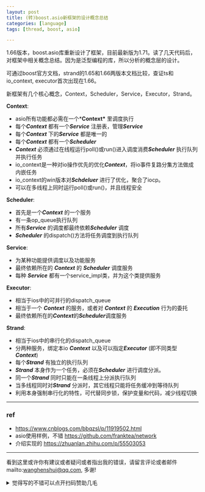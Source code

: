 ```yaml
---
layout: post
title: (转)boost.asio新框架的设计概念总结
categories: [language]
tags: [thread, boost, asio]

---
```



1.66版本，boost.asio库重新设计了框架，目前最新版为1.71。读了几天代码后，对框架中相关概念总结。因为是泛型编程的库，所以分析的概念层的设计。

可通过boost官方文档，strand的1.65和1.66两版本文档比较，查证ts和io_context, executor首次出现在1.66。

新框架有几个核心概念，Context，Scheduler，Service，Executor，Strand。

**Context**:

- asio所有功能都必需在一个***Context\*** 里调度执行
- 每个***Context*** 都有一个***Service*** 注册表，管理***Service***
-  每个***Context*** 下的***Service*** 都是唯一的
-  每个***Context*** 都有一个***Scheduler***
-  ***Context*** 必须通过在线程运行poll()或run()进入调度消费***Scheduler*** 执行队列并执行任务
-  io_context是一种对io操作优先的优化***Context***，将io事件复路分集方法做成内嵌任务
-  io_context的win版本对***Schdeluer*** 进行了优化，聚合了iocp。
-  可以在多线程上同时运行poll()或run()，并且线程安全

**Scheduler**:

- 首先是一个***Context*** 的一个服务
- 有一条op_queue执行队列
- 所有***Service*** 的调度都最终依赖***Scheduler*** 调度
- ***Scheduler*** 的dispatch()方法将任务调度到执行队列
  

**Service**:

- 为某种功能提供调度以及功能服务
- 最终依赖所在的 ***Context*** 的 ***Scheduler*** 调度服务
- 每种 ***Service*** 都有一个service_impl类，并为这个类提供服务

**Executor**:

- 相当于ios中的可并行的dispatch_queue
- 相当于一个 ***Context*** 的服务，或者对 ***Context*** 的 ***Execution*** 行为的委托
- 最终依赖所在的***Context***的***Scheduler***调度服务

**Strand**:

- 相当于ios中的串行化的dispatch_queue
- 分两种服务，绑定本io ***Context*** 以及可以指定***Executor*** (即不同类型***Context***)
- 每个***Strand*** 有独立的执行队列
- ***Strand*** 本身作为一个任务，必须在***Scheduler*** 进行调度分派。
- 同一个***Strand*** 同时只能在一条线程上分派执行队列
- 当多线程同时对***Strand*** 分派时，其它线程只能将任务缓冲到等待队列
- 利用本身强制串行化的特性，可代替同步锁，保护变量和代码，减少线程切换

---

### ref

- https://www.cnblogs.com/bbqzsl/p/11919502.html
- asio使用样例，不错 https://github.com/franktea/network
- 介绍实现的 https://zhuanlan.zhihu.com/p/55503053



---

看到这里或许你有建议或者疑问或者指出我的错误，请留言评论或者邮件mailto:wanghenshui@qq.com, 多谢! 
<details>
<summary>觉得写的不错可以点开扫码赞助几毛</summary>
<img src="https://wanghenshui.github.io/assets/wepay.png" alt="微信转账">
</details>



